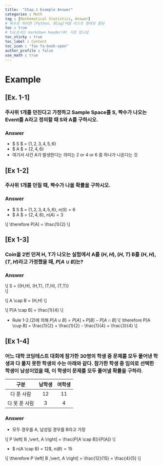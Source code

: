 ```yaml
---
title:  "Chap.1 Example Answer"
categories : Math
tag : [Mathematical Statistics, Answer]
# 복수로 하려면 [Python, Blog]처럼 리스트 형태로 할당
toc : true
# toc순서는 markdown header(#) 기준 입니당
toc_sticky : true
toc_label : Content
toc_icon : "fas fa-book-open"
author_profile : false
use_math : true
---
```



# Example


## [Ex. 1-1] 
### 주사위 1개를 던진다고 가정하고 Sample Space를 S, 짝수가 나오는 Event를 A라고 정의할 때 S와 A를 구하시오.

### Answer
- $ S $ = {$1, 2, 3, 4, 5, 6$} <br/>
- $ A $ = {$2, 4, 6$}  
- 여기서 사건 A가 발생한다는 의미는 2 or 4 or 6 중 하나가 나온다는 것<br/>



## [Ex 1-2] 
### 주사위 1개를 던질 때, 짝수가 나올 확률을 구하시오.

### Answer
- $ S $ = {$1, 2, 3, 4, 5, 6$}, $n(S) = 6$<br/>
- $ A $ = {$2, 4, 6$}, $n(A) = 3$ <br/>

\\[
  \therefore P[A] = \frac{1}{2}
\\]



## [Ex 1-3] 
### Coin을 2번 던져 H, T가 나오는 실험에서 A를 ${(H,H),(H,T)}$ B를 ${(H,H),(T,H)}$라고 가정했을 때, $P[A \cup B]$는?

### Answer
\\[
  S = {(H,H), (H,T), (T,H), (T,T)}  
\\]

\\[
  A \cap B = (H,H)
\\]

\\[
  P[A \cap B] = \frac{1}{4}
\\]
- Rule 1-2.(2)에 의해 $P \left [A\cup B  \right ] = P[A] + P[B] - P[A \cap B]$
\\[
  \therefore P[A \cup B] = \frac{1}{2} + \frac{1}{2} - \frac{1}{4} = \frac{3}{4}
\\]



## [Ex 1-4] 
### 어느 대학 코딩테스트 대회에 참가한 30명의 학생 중 문제를 모두 풀어낸 학생과 다 풀지 못한 학생의 수는 아래와 같다. 참가한 학생 중 임의로 선택한 학생이 남성이었을 때, 이 학생이 문제를 모두 풀어낼 확률을 구하라.


|구분|남학생|여학생|
|:---:|:---:|:---:|
|다 푼 사람|12|11|
|다 못 푼 사람|3|4|

### Answer
- 모두 경우를 A, 남성일 경우를 B라고 가정<br/>

\\[
  P \left\[ B \,\vert\, A  \right\] = \frac{P[A \cap B]}{P[A]}
\\]

- $ n(A \cap B) = 12$, $n(B) = 15$ <br/>

\\[
  \therefore P \left\[ B \,\vert\, A  \right\] = \frac{12}{15} = \frac{4}{5}
\\]

